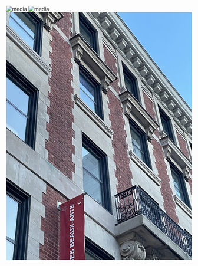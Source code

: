 ![media](media/musée_jour.jpg)
![media](media/musée_nuit.jpg)
![media](media/chambre_projecteur_jour.jpg)
